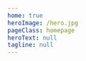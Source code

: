 ```yaml
---
home: true
heroImage: /hero.jpg
pageClass: homepage
heroText: null
tagline: null
---
```

<HomePage/>